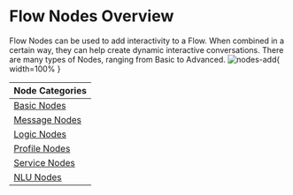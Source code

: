 # Flow Nodes Overview

Flow Nodes can be used to add interactivity to a Flow. When combined in a certain way, they can help create dynamic interactive conversations. There are many types of Nodes, ranging from Basic to Advanced. 
![nodes-add](../images/e9c3cb0-nodes-add.jpg){ width=100% }

| Node Categories      |
| ----------- |
| [Basic Nodes](https://docs.cognigy.com/v4.0/docs/flow-nodes#basic-nodes)      |
| [Message Nodes](https://docs.cognigy.com/v4.0/docs/flow-nodes#message-nodes)       |
| [Logic Nodes](https://docs.cognigy.com/v4.0/docs/flow-nodes#logic-nodes)    |
| [Profile Nodes](https://docs.cognigy.com/v4.0/docs/flow-nodes#profile-nodes)      |
| [Service Nodes](https://docs.cognigy.com/v4.0/docs/flow-nodes#service-nodes)       |
| [NLU Nodes](https://docs.cognigy.com/v4.0/docs/flow-nodes#nlu-nodes)   |


